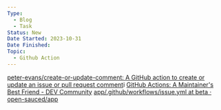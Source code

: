 ```yaml
---
Type:
  - Blog
  - Task
Status: New
Date Started: 2023-10-31
Date Finished: 
Topic:
  - Github Action
---
```


[peter-evans/create-or-update-comment: A GitHub action to create or update an issue or pull request comment](https://github.com/peter-evans/create-or-update-comment)i
[GitHub Actions: A Maintainer's Best Friend - DEV Community](https://dev.to/opensauced/github-actions-a-maintainers-best-friend-488n)
[app/.github/workflows/issue.yml at beta · open-sauced/app](https://github.com/open-sauced/app/blob/beta/.github/workflows/issue.yml)

